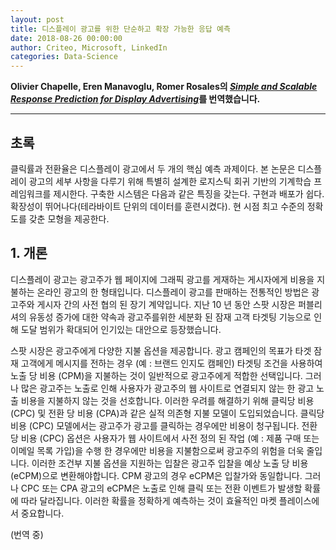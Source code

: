 ```yaml
---
layout: post
title: 디스플레이 광고를 위한 단순하고 확장 가능한 응답 예측
date: 2018-08-26 00:00:00
author: Criteo, Microsoft, LinkedIn
categories: Data-Science
---  
```

  
  
**Olivier Chapelle, Eren Manavoglu, Romer Rosales의 [*Simple and Scalable Response Prediction for Display Advertising*](http://people.csail.mit.edu/romer/papers/TISTRespPredAds.pdf)를 번역했습니다.**
  
  
- - -
    
## 초록
  
클릭률과 전환율은 디스플레이 광고에서 두 개의 핵심 예측 과제이다. 본 논문은 디스플레이 광고의 세부 사항을 다루기 위해 특별히 설계한 로지스틱 회귀 기반의 기계학습 프레임워크를 제시한다. 구축한 시스템은 다음과 같은 특징을 갖는다. 구현과 배포가 쉽다. 확장성이 뛰어나다(테라바이트 단위의 데이터를 훈련시켰다). 현 시점 최고 수준의 정확도를 갖춘 모형을 제공한다.
  
## 1. 개론  
  
디스플레이 광고는 광고주가 웹 페이지에 그래픽 광고를 게재하는 게시자에게 비용을 지불하는 온라인 광고의 한 형태입니다. 디스플레이 광고를 판매하는 전통적인 방법은 광고주와 게시자 간의 사전 협의 된 장기 계약입니다. 지난 10 년 동안 스팟 시장은 퍼블리셔의 유동성 증가에 대한 약속과 광고주를위한 세분화 된 잠재 고객 타겟팅 기능으로 인해 도달 범위가 확대되어 인기있는 대안으로 등장했습니다.
  
스팟 시장은 광고주에게 다양한 지불 옵션을 제공합니다. 광고 캠페인의 목표가 타겟 잠재 고객에게 메시지를 전하는 경우 (예 : 브랜드 인지도 캠페인) 타겟팅 조건을 사용하여 노출 당 비용 (CPM)을 지불하는 것이 일반적으로 광고주에게 적합한 선택입니다. 그러나 많은 광고주는 노출로 인해 사용자가 광고주의 웹 사이트로 연결되지 않는 한 광고 노출 비용을 지불하지 않는 것을 선호합니다. 이러한 우려를 해결하기 위해 클릭당 비용 (CPC) 및 전환 당 비용 (CPA)과 같은 실적 의존형 지불 모델이 도입되었습니다. 클릭당 비용 (CPC) 모델에서는 광고주가 광고를 클릭하는 경우에만 비용이 청구됩니다. 전환 당 비용 (CPC) 옵션은 사용자가 웹 사이트에서 사전 정의 된 작업 (예 : 제품 구매 또는 이메일 목록 가입)을 수행 한 경우에만 비용을 지불함으로써 광고주의 위험을 더욱 줄입니다. 이러한 조건부 지불 옵션을 지원하는 입찰은 광고주 입찰을 예상 노출 당 비용 (eCPM)으로 변환해야합니다. CPM 광고의 경우 eCPM은 입찰가와 동일합니다. 그러나 CPC 또는 CPA 광고의 eCPM은 노출로 인해 클릭 또는 전환 이벤트가 발생할 확률에 따라 달라집니다. 이러한 확률을 정확하게 예측하는 것이 효율적인 마켓 플레이스에서 중요합니다.
  
(번역 중)
